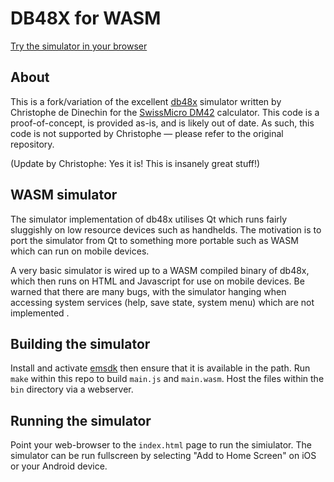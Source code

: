 # DB48X for WASM

[Try the simulator in your browser](https://sunpazed.github.io/db48x-wasm/bin/index.html)

## About
This is a fork/variation of the excellent [db48x](https://github.com/c3d/db48x) simulator written by 
Christophe de Dinechin for the [SwissMicro DM42](https://www.swissmicros.com/product/dm42) calculator.
This code is a proof-of-concept, is provided as-is, and is likely out of date. As such, this code is not 
supported by Christophe — please refer to the original repository.

(Update by Christophe: Yes it is! This is insanely great stuff!)

## WASM simulator
The simulator implementation of db48x utilises Qt which runs fairly sluggishly on low resource devices 
such as handhelds. The motivation is to port the simulator from Qt to something more portable such as
WASM which can run on mobile devices. 

A very basic simulator is wired up to a WASM compiled binary of db48x, which then runs on HTML and 
Javascript for use on mobile devices. Be warned that there are many bugs, with the simulator hanging 
when accessing system services (help, save state, system menu) which are not implemented .

## Building the simulator
Install and activate [emsdk](https://github.com/emscripten-core/emsdk) then ensure that it is available 
in the path. Run `make` within this repo to build `main.js` and `main.wasm`. Host the files within the `bin` 
directory via a webserver.

## Running the simulator
Point your web-browser to the `index.html` page to run the simiulator. The simulator can be run fullscreen 
by selecting "Add to Home Screen" on iOS or your Android device.

